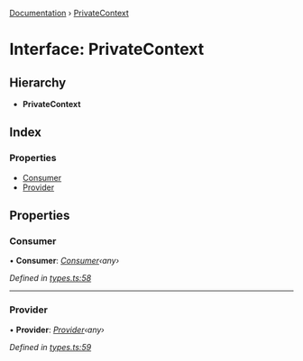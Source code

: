 [Documentation](../README.md) › [PrivateContext](privatecontext.md)

# Interface: PrivateContext

## Hierarchy

* **PrivateContext**

## Index

### Properties

* [Consumer](privatecontext.md#consumer)
* [Provider](privatecontext.md#provider)

## Properties

###  Consumer

• **Consumer**: *[Consumer](privatecontext.md#consumer)‹any›*

*Defined in [types.ts:58](https://github.com/dylanaubrey/styled-snapshot/blob/5796141/src/types.ts#L58)*

___

###  Provider

• **Provider**: *[Provider](privatecontext.md#provider)‹any›*

*Defined in [types.ts:59](https://github.com/dylanaubrey/styled-snapshot/blob/5796141/src/types.ts#L59)*
